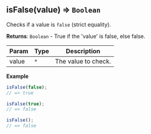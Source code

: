 <a name="isFalse"></a>

## isFalse(value) ⇒ <code>Boolean</code>
Checks if a value is `false` (strict equality).

**Returns**: <code>Boolean</code> - True if the 'value' is false, else false.  

| Param | Type | Description |
| --- | --- | --- |
| value | <code>\*</code> | The value to check. |

**Example**  
```js
isFalse(false);
// => true

isFalse(true);
// => false

isFalse();
// => false
```
